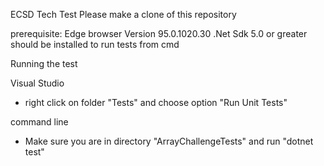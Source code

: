 ﻿ECSD Tech Test
Please make a clone of this repository

prerequisite:
Edge browser Version 95.0.1020.30
.Net Sdk 5.0 or greater should be installed to run tests from cmd 

Running the test

Visual Studio 
- right click on folder "Tests" and choose option "Run Unit Tests"

command line 
- Make sure you are in directory "ArrayChallengeTests"
and  run "dotnet test"



